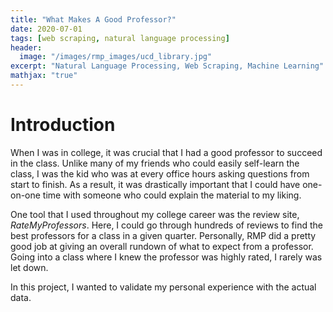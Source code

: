 ```yaml
---
title: "What Makes A Good Professor?"
date: 2020-07-01
tags: [web scraping, natural language processing]
header:
  image: "/images/rmp_images/ucd_library.jpg"
excerpt: "Natural Language Processing, Web Scraping, Machine Learning"
mathjax: "true"
---
```


# Introduction

When I was in college, it was crucial that I had a good professor to succeed in the class. Unlike many of my friends who could easily self-learn the class, I was the kid who was at every office hours asking questions from start to finish. As a result, it was drastically important that I could have one-on-one time with someone who could explain the material to my liking.

One tool that I used throughout my college career was the review site, *RateMyProfessors*. Here, I could go through hundreds of reviews to find the best professors for a class in a given quarter. Personally, RMP did a pretty good job at giving an overall rundown of what to expect from a professor. Going into a class where I knew the professor was highly rated, I rarely was let down.

In this project, I wanted to validate my personal experience with the actual data.
